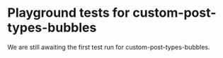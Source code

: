 # Playground tests for custom-post-types-bubbles
We are still awaiting the first test run for custom-post-types-bubbles.
